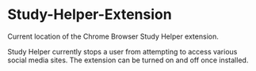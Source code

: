# Study-Helper-Extension

Current location of the Chrome Browser Study Helper extension.

Study Helper currently stops a user from attempting to access various social media sites. The extension can be turned on and off once installed.
